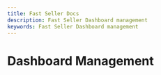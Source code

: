 ```yaml
---
title: Fast Seller Docs
description: Fast Seller Dashboard management
keywords: Fast Seller Dashboard management
---
```


# Dashboard Management
